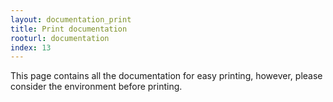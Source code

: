 ```yaml
---
layout: documentation_print
title: Print documentation
rooturl: documentation
index: 13
---
```


This page contains all the documentation for easy printing, however, please consider the environment before printing.